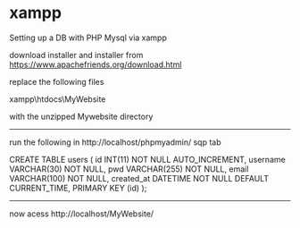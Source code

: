 # xampp
Setting up a DB with PHP Mysql via xampp 

download installer and installer from https://www.apachefriends.org/download.html

replace the following files

xampp\htdocs\MyWebsite 

with the unzipped Mywebsite directory 

-------------------------------

run the following in http://localhost/phpmyadmin/ sqp tab

CREATE TABLE users (
	id INT(11) NOT NULL AUTO_INCREMENT,
    username VARCHAR(30) NOT NULL,
    pwd VARCHAR(255) NOT NULL,
   	email VARCHAR(100) NOT NULL,
    created_at DATETIME NOT NULL DEFAULT CURRENT_TIME,
    PRIMARY KEY (id)
);

-------------------------------

now acess http://localhost/MyWebsite/

